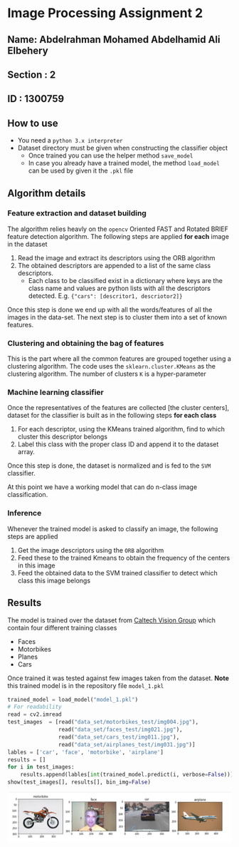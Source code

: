 # Image Processing Assignment 2
## Name: Abdelrahman Mohamed Abdelhamid Ali Elbehery
## Section : 2
## ID : 1300759

## How to use
+ You need a `python 3.x interpreter`
+ Dataset directory must be given when constructing the classifier object
    + Once trained you can use the helper method `save_model`
    + In case you already have a trained model, the method `load_model` can be used by given it the `.pkl` file

## Algorithm details

### Feature extraction and dataset building

The algorithm relies heavly on the `opencv` Oriented FAST and Rotated BRIEF feature detection algorithm. The following steps are applied **for each** image in the dataset

1. Read the image and extract its descriptors using the ORB algorithm
2. The obtained descriptors are appended to a list of the same class descriptors.
    + Each class to be classified exist in a dictionary where keys are the class name and values are python lists with all the descriptors detected. E.g. `{"cars": [descritor1, descriotor2]}`

Once this step is done we end up with all the words/features of all the images in the data-set. The next step is to cluster them into a set of known features.

### Clustering and obtaining the bag of features

This is the part where all the common features are grouped together using a clustering algorithm. The code uses the `sklearn.cluster.KMeans` as the clustering algorithm. The number of clusters `K` is a hyper-parameter

### Machine learning classifier

Once the representatives of the features are collected [the cluster centers], dataset for the classifier is built as in the following steps **for each class**

1. For each descriptor, using the KMeans trained algorithm, find to which cluster this descriptor belongs
2. Label this class with the proper class ID and append it to the dataset array.

Once this step is done, the dataset is normalized and is fed to the `SVM` classifier.

At this point we have a working model that can do n-class image classification.

### Inference

Whenever the trained model is asked to classify an image, the following steps are applied

1. Get the image descriptors using the `ORB` algorithm
2. Feed these to the trained Kmeans to obtain the frequency of the centers in this image
3. Feed the obtained data to the SVM trained classifier to detect which class this image belongs


## Results

The model is trained over the dataset from [Caltech Vision Group](http://www.vision.caltech.edu/archive.html) which contain four different training classes
+ Faces
+ Motorbikes
+ Planes
+ Cars

Once trained it was tested against few images taken from the dataset. **Note** this trained model is in the repository file `model_1.pkl`

```python
trained_model = load_model("model_1.pkl")
# For readability
read = cv2.imread
test_images  = [read("data_set/motorbikes_test/img004.jpg"),
                read("data_set/faces_test/img021.jpg"),
                read("data_set/cars_test/img011.jpg"),
                read("data_set/airplanes_test/img031.jpg")]
lables = ['car', 'face', 'motorbike', 'airplane']
results = []
for i in test_images:
    results.append(lables[int(trained_model.predict(i, verbose=False))])
show(test_images[], results[], bin_img=False)
```

![](assets/2018-04-22-21-37-56.png)